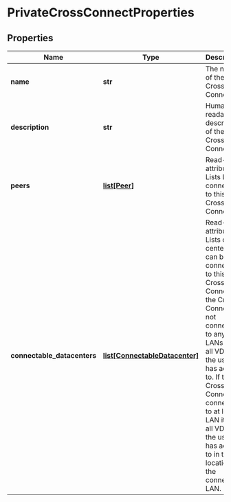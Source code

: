 # PrivateCrossConnectProperties

## Properties
| Name | Type | Description | Notes |
| ------------ | ------------- | ------------- | ------------- |
| **name** | **str** | The name of the Cross Connect. | [optional]  |
| **description** | **str** | Human-readable description of the Cross Connect. | [optional]  |
| **peers** | [**list[Peer]**](Peer.md) | Read-Only attribute. Lists LAN&#39;s connected to this Cross Connect. | [optional] [readonly]  |
| **connectable_datacenters** | [**list[ConnectableDatacenter]**](ConnectableDatacenter.md) | Read-Only attribute. Lists data centers that can be connected to this Cross Connect. If the Cross Connect is not connected to any LANs it lists all VDCs the user has access to. If the Cross Connect is connected to at least 1 LAN it lists all VDCs the user has access to in the location of the connected LAN. | [optional] [readonly]  |



